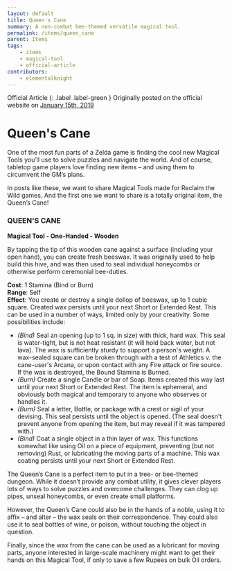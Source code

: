 ```yaml
---
layout: default
title: Queen's Cane
summary: A non-combat bee-themed versatile magical tool.
permalink: /items/queen_cane
parent: Items
tags:
    - items
    - magical-tool
    - official-article
contributors:
    - elementalknight
---
```


Official Article
{: .label .label-green }
Originally posted on the official website on [January 15th, 2019](https://reclaimthewild.net/index.php/2019/01/15/queens-cane/)

# Queen's Cane

One of the most fun parts of a Zelda game is finding the cool new Magical Tools you’ll use to solve puzzles and navigate the world. And of course, tabletop game players love finding new items – and using them to circumvent the GM’s plans.

In posts like these, we want to share Magical Tools made for Reclaim the Wild games. And the first one we want to share is a totally original item, the Queen’s Cane!

### QUEEN'S CANE
**Magical Tool - One-Handed - Wooden**

By tapping the tip of this wooden cane against a surface (including your open hand), you can create fresh beeswax. It was originally used to help build this hive, and was then used to seal individual honeycombs or otherwise perform ceremonial bee-duties.

**Cost**: 1 Stamina (Bind or Burn)  
**Range**: Self  
**Effect**: You create or destroy a single dollop of beeswax, up to 1 cubic square. Created wax persists until your next Short or Extended Rest. This can be used in a number of ways, limited only by your creativity. Some possibilities include:
* *(Bind)* Seal an opening (up to 1 sq. in size) with thick, hard wax. This seal is water-tight, but is not heat resistant (it will hold back water, but not lava). The wax is sufficiently sturdy to support a person's weight. A wax-sealed square can be broken through with a test of Athletics v. the cane-user's Arcana, or upon contact with any Fire attack or fire source. If the wax is destroyed, the Bound Stamina is Burned.
* *(Burn)* Create a single Candle or bar of Soap. Items created this way last until your next Short or Extended Rest. The item is ephemeral, and obviously both magical and temporary to anyone who observes or handles it.
* *(Burn)* Seal a letter, Bottle, or package with a crest or sigil of your devising. This seal persists until the object is opened. (The seal doesn't prevent anyone from opening the item, but may reveal if it was tampered with.)
* *(Bind)* Coat a single object in a thin layer of wax. This functions somewhat like using Oil on a piece of equipment, preventing (but not removing) Rust, or lubricating the moving parts of a machine. This wax coating persists until your next Short or Extended Rest.

The Queen’s Cane is a perfect item to put in a tree- or bee-themed dungeon. While it doesn’t provide any combat utility, it gives clever players lots of ways to solve puzzles and overcome challenges. They can clog up pipes, unseal honeycombs, or even create small platforms.

However, the Queen’s Cane could also be in the hands of a noble, using it to affix – and alter – the wax seals on their correspondence. They could also use it to seal bottles of wine, or poison, without touching the object in question.

Finally, since the wax from the cane can be used as a lubricant for moving parts, anyone interested in large-scale machinery might want to get their hands on this Magical Tool, if only to save a few Rupees on bulk Oil orders.